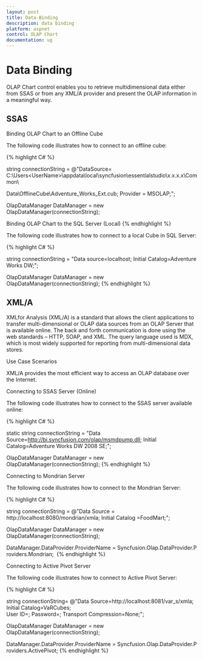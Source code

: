 ```yaml
---
layout: post
title: Data-Binding
description: data binding
platform: aspnet
control: OLAP Chart
documentation: ug
---
```


# Data Binding

OLAP Chart control enables you to retrieve multidimensional data either from SSAS or from any XML/A provider and present the OLAP information in a meaningful way.

## SSAS

Binding OLAP Chart to an Offline Cube

The following code illustrates how to connect to an offline cube:


{% highlight C# %}


string connectionString = @"DataSource= C:\Users\<UserName>\appdata\local\syncfusion\essentialstudio\x.x.x.x\Common\

Data\OfflineCube\Adventure_Works_Ext.cub; Provider = MSOLAP;";

OlapDataManager DataManager = new OlapDataManager(connectionString);

Binding OLAP Chart to the SQL Server (Local)
{% endhighlight %}

The following code illustrates how to connect to a local Cube in SQL Server:


{% highlight C# %}


string connectionString = "Data source=localhost; Initial Catalog=Adventure Works DW;";

OlapDataManager DataManager = new OlapDataManager(connectionString);
{% endhighlight %}

## XML/A

XMLfor Analysis (XML/A) is a standard that allows the client applications to transfer multi-dimensional or OLAP data sources from an OLAP Server that is available online. The back and forth communication is done using the web standards – HTTP, SOAP, and XML. The query language used is MDX, which is most widely supported for reporting from multi-dimensional data stores.

 Use Case Scenarios

XML/A provides the most efficient way to access an OLAP database over the Internet.

 Connecting to SSAS Server (Online)

The following code illustrates how to connect to the SSAS server available online:


{% highlight C# %}


static string connectionString = "Data Source=http://bi.syncfusion.com/olap/msmdpump.dll; Initial Catalog=Adventure Works DW 2008 SE;";   

OlapDataManager DataManager = new OlapDataManager(connectionString);
{% endhighlight  %}

 Connecting to Mondrian Server

The following code illustrates how to connect to the Mondrian Server:


{% highlight C# %}

string connectionString = @"Data Source = http://localhost:8080/mondrian/xmla; Initial Catalog =FoodMart;";

OlapDataManager DataManager = new OlapDataManager(connectionString);

DataManager.DataProvider.ProviderName = Syncfusion.Olap.DataProvider.Providers.Mondrian; 
{% endhighlight  %}


Connecting to Active Pivot Server

The following code illustrates how to connect to Active Pivot Server:


{% highlight C# %}


string connectionString= @"Data Source=http://localhost:8081/var_s/xmla;  Initial Catalog=VaRCubes; User ID=; Password=; Transport Compression=None;";

OlapDataManager DataManager = new OlapDataManager(connectionString);

DataManager.DataProvider.ProviderName = Syncfusion.Olap.DataProvider.Providers.ActivePivot;
{% endhighlight %}


